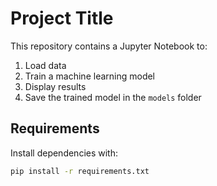 # Project Title

This repository contains a Jupyter Notebook to:

1. Load data
2. Train a machine learning model
3. Display results
4. Save the trained model in the `models` folder

## Requirements

Install dependencies with:

```bash
pip install -r requirements.txt